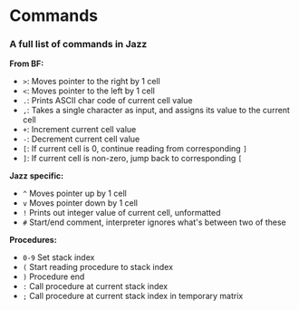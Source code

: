 # Commands
### A full list of commands in Jazz
**From BF:**
- `>`: Moves pointer to the right by 1 cell
- `<`: Moves pointer to the left by 1 cell
- `.`: Prints ASCII char code of current cell value
- `,`: Takes a single character as input, and assigns its value to the current cell
- `+`: Increment current cell value
- `-`: Decrement current cell value
- `[`: If current cell is 0, continue reading from corresponding `]`
- `]`: If current cell is non-zero, jump back to corresponding `[`

**Jazz specific:**
- `^` Moves pointer up by 1 cell
- `v` Moves pointer down by 1 cell
- `!` Prints out integer value of current cell, unformatted
- `#` Start/end comment, interpreter ignores what's between two of these

**Procedures:**
- `0-9` Set stack index
- `(` Start reading procedure to stack index
- `)` Procedure end
- `:` Call procedure at current stack index
- `;` Call procedure at current stack index in temporary matrix